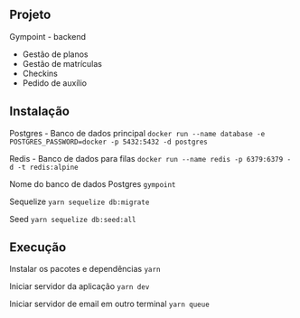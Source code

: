 ﻿## Projeto
Gympoint - backend
- Gestão de planos
- Gestão de matrículas
- Checkins
- Pedido de auxílio

## Instalação

Postgres - Banco de dados principal
`docker run --name database -e POSTGRES_PASSWORD=docker -p 5432:5432 -d postgres`

Redis - Banco de dados para filas
`docker run --name redis -p 6379:6379 -d -t redis:alpine`

Nome do banco de dados Postgres
`gympoint`

Sequelize
`yarn sequelize db:migrate`

Seed
`yarn sequelize db:seed:all`

## **Execução**

Instalar os pacotes e dependências
`yarn`

Iniciar servidor da aplicação
`yarn dev`

Iniciar servidor de email em outro terminal
`yarn queue`
